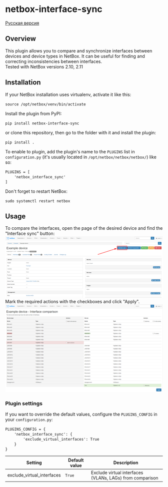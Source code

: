 # netbox-interface-sync
[Русская версия](./README_ru.md)
## Overview
This plugin allows you to compare and synchronize interfaces between devices and device types in NetBox. It can be useful for finding and correcting inconsistencies between interfaces.  
Tested with NetBox versions 2.10, 2.11
## Installation
If your NetBox installation uses virtualenv, activate it like this:
```
source /opt/netbox/venv/bin/activate
```
Install the plugin from PyPI:
```
pip install netbox-interface-sync
```
or clone this repository, then go to the folder with it and install the plugin:
```
pip install .
```
To enable to plugin, add the plugin's name to the `PLUGINS` list in `configuration.py` (it's usually located in `/opt/netbox/netbox/netbox/`) like so:
```
PLUGINS = [
    'netbox_interface_sync'
]
```
Don't forget to restart NetBox:
```
sudo systemctl restart netbox
```
## Usage
To compare the interfaces, open the page of the desired device and find the "Interface sync" button:
![Device page](docs/images/1_device_page.png)
Mark the required actions with the checkboxes and click "Apply".
![Interface comparison](docs/images/2_interface_comparison.png)
### Plugin settings
If you want to override the default values, configure the `PLUGINS_CONFIG` in your `configuration.py`:
```
PLUGINS_CONFIG = {
    'netbox_interface_sync': {
        'exclude_virtual_interfaces': True
    }
}
```
| Setting | Default value | Description |
| --- | --- | --- |
| exclude_virtual_interfaces | `True` | Exclude virtual interfaces (VLANs, LAGs) from comparison
